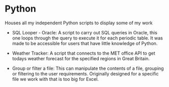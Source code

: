 # Python
Houses all my independent Python scripts to display some of my work

- SQL Looper - Oracle: A script to carry out SQL queries in Oracle, this one loops through the query to execute it for each periodic table. It was made to be accessible for users that have little knowledge of Python.

- Weather Tracker: A script that connects to the MET office API to get todays weather forecast for the specified regions in Great Britain.

- Group or filter a file: This can manipulate the contents of a file, grouping or filtering to the user requirements. Originally designed for a specific file we work with that is too big for Excel.